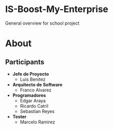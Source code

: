 # IS-Boost-My-Enterprise
General overview for school project

# About
## Participants

- **Jefe de Proyecto** 
  - Luis Benitez 
- **Arquitecto de Software** 
  - Franco Alvarez
- **Programadores**
  - Edgar Araya
  - Ricardo Catril
  - Sebastían Reyes
- **Tester** 
  - Marcelo Ramirez

